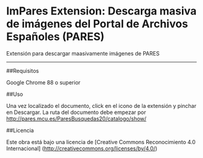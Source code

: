 # ImPares Extension: Descarga masiva de imágenes del Portal de Archivos Españoles (PARES)

Extensión para descargar maasivamente imágenes de PARES
<hr>

##Requisitos

Google Chrome 88 o superior

##Uso

Una vez localizado el documento, click en el icono de la extensión y pinchar en Descargar. La ruta del documento debe empezar por http://pares.mcu.es/ParesBusquedas20/catalogo/show/

##Licencia

Este obra está bajo una licencia de [Creative Commons Reconocimiento 4.0 Internacional] (http://creativecommons.org/licenses/by/4.0/)
